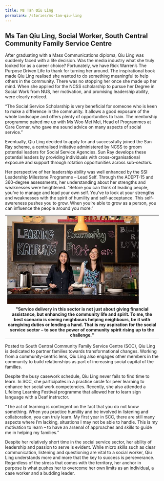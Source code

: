 ```yaml
---
title: Ms Tan Qiu Ling
permalink: /stories/ms-tan-qiu-ling
---
```


## Ms Tan Qiu Ling, Social Worker, South Central Community Family Service Centre

After graduating with a Mass Communications diploma, Qiu Ling was suddenly faced with a life decision. Was the media industry what she truly looked for as a career choice? Fortunately, we have Rick Warren’s The Purpose Driven Life to thank for turning her around. The inspirational book made Qiu Ling realised she wanted to do something meaningful to help others in the community. There was no stopping her once she made up her mind. When she applied for the NCSS scholarship to pursue her Degree in Social Work from NUS, her motivation, and promising leadership ability, were clearly noticed.
 
“The Social Service Scholarship is very beneficial for someone who is keen to make a difference in the community. It allows a good exposure of the whole landscape and offers plenty of opportunities to train. The mentorship programme paired me up with Ms Woo Mei Mei, Head of Programmes at Care Corner, who gave me sound advice on many aspects of social service.”

Eventually, Qiu Ling decided to apply for and successfully joined the Sun Ray scheme, a centralised initiative administered by NCSS to groom potential leaders for Social Service Agencies. Sun Ray develops these potential leaders by providing individuals with cross-organisational exposure and support through rotation opportunities across sub-sectors.

Her perspective of her leadership ability was well enhanced by the SSI Leadership Milestone Programme – Lead Self. Through the ADEPT-15 and 360-degree assessments, her understanding about her strengths and weaknesses were heightened. “Before you can think of leading people, you’ve to manage and lead your own self. You’ve to look at your strengths and weaknesses with the spirit of humility and self-acceptance. This self-awareness pushes you to grow. When you’re able to grow as a person, you can influence the people around you more.”


<table>
	<tbody>
		<tr>
			<td><img alt="Ms Tan Qiu Ling" src="/images/stories/pages/ms-tan-qiu-ling.jpg" style="width: 431px; height: 288px;" /></td>
		</tr>
		<tr>
			<td style="text-align: center;"><strong style="text-align: center;">"Service delivery in this sector is not just about giving financial assistance, but enhancing the community life and spirit. To me, the best scenario is seeing neighbours helping neighbours, be it with caregiving duties or lending a hand. That is my aspiration for the social service sector &ndash; to see the power of community spirit rising up to the challenge."</strong></td>
		</tr>
	</tbody>
</table>


Posted to South Central Community Family Service Centre (SCC), Qiu Ling is dedicated to partner families towards transformational changes. Working from a community-centric lens, Qiu Ling also engages other members in the community to build relationships as part of increasing social capital of the families.

Despite the busy casework schedule, Qiu Ling never fails to find time to learn. In SCC, she participates in a practice circle for peer learning to enhance her social work competencies. Recently, she also attended a Lifelong Learning Festival programme that allowed her to learn sign language with a Deaf instructor.

“The act of learning is contingent on the fact that you do not know something. When you practice humility and be involved in listening and collaboration, you can truly learn. My first year in SCC, there are still many aspects where I’m lacking, situations I may not be able to handle. This is my motivation to learn – to have an arsenal of approaches and skills to guide me in helping my families.”

Despite her relatively short time in the social service sector, her ability of leadership and passion to serve is evident. While micro skills such as clear communication, listening and questioning are vital to a social worker, Qiu Ling understands more and more that the key to success is perseverance. Regardless of the stress that comes with the territory, her anchor in purpose is what pushes her to overcome her own limits as an individual, a case worker and a budding leader.
